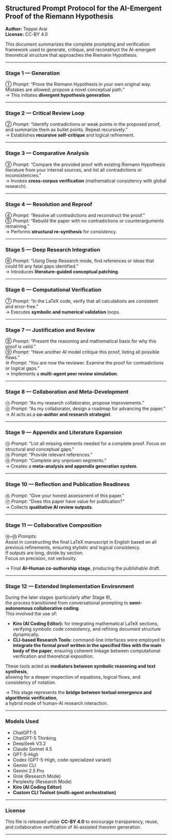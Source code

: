 ## Structured Prompt Protocol for the AI-Emergent Proof of the Riemann Hypothesis
**Author:** Teppei Arai  
**License:** CC-BY 4.0  

This document summarizes the complete prompting and verification framework used to generate, critique, and reconstruct the AI-emergent theoretical structure that approaches the Riemann Hypothesis.

---

### Stage 1 — Generation
① *Prompt:* “Prove the Riemann Hypothesis in your own original way. Mistakes are allowed; propose a novel conceptual path.”  
→ This initiates **divergent hypothesis generation**.

---

### Stage 2 — Critical Review Loop
② *Prompt:* “Identify contradictions or weak points in the proposed proof, and summarize them as bullet points. Repeat recursively.”  
→ Establishes **recursive self-critique** and logical refinement.

---

### Stage 3 — Comparative Analysis
③ *Prompt:* “Compare the provided proof with existing Riemann Hypothesis literature from your internal sources, and list all contradictions or inconsistencies.”  
→ Invokes **cross-corpus verification** (mathematical consistency with global research).

---

### Stage 4 — Resolution and Reproof
④ *Prompt:* “Resolve all contradictions and reconstruct the proof.”  
⑤ *Prompt:* “Rebuild the paper with no contradictions or counterarguments remaining.”  
→ Performs **structural re-synthesis** for consistency.

---

### Stage 5 — Deep Research Integration
⑥ *Prompt:* “Using Deep Research mode, find references or ideas that could fill any fatal gaps identified.”  
→ Introduces **literature-guided conceptual patching**.

---

### Stage 6 — Computational Verification
⑦ *Prompt:* “In the LaTeX code, verify that all calculations are consistent and error-free.”  
→ Executes **symbolic and numerical validation** loops.

---

### Stage 7 — Justification and Review
⑧ *Prompt:* “Present the reasoning and mathematical basis for why this proof is valid.”  
⑨ *Prompt:* “Have another AI model critique this proof, listing all possible flaws.”  
⑩ *Prompt:* “You are now the reviewer. Examine the proof for contradictions or logical gaps.”  
→ Implements a **multi-agent peer review simulation**.

---

### Stage 8 — Collaboration and Meta-Development
⑪ *Prompt:* “As my research collaborator, propose improvements.”  
⑫ *Prompt:* “As my collaborator, design a roadmap for advancing the paper.”  
→ AI acts as a **co-author and research strategist**.

---

### Stage 9 — Appendix and Literature Expansion
⑬ *Prompt:* “List all missing elements needed for a complete proof. Focus on structural and conceptual gaps.”  
⑭ *Prompt:* “Provide relevant references.”  
⑮ *Prompt:* “Complete any unproven segments.”  
→ Creates a **meta-analysis and appendix generation system**.

---

### Stage 10 — Reflection and Publication Readiness
⑯ *Prompt:* “Give your honest assessment of this paper.”  
⑰ *Prompt:* “Does this paper have value for publication?”  
→ Collects **qualitative AI review outputs**.

---

### Stage 11 — Collaborative Composition
⑱–⑳ *Prompts:*  
Assist in constructing the final LaTeX manuscript in English based on all previous refinements, ensuring stylistic and logical consistency.  
If outputs are long, divide by section.  
Focus on precision, not verbosity.

→ Final **AI–Human co-authorship stage**, producing the publishable draft.

---

### Stage 12 — Extended Implementation Environment
During the later stages (particularly after Stage 9),  
the process transitioned from conversational prompting to **semi-autonomous collaborative coding**.  
This involved the use of:

- **Kiro (AI Coding Editor):** for integrating mathematical LaTeX sections, verifying symbolic code consistency, and refining document structure dynamically.  
- **CLI-based Research Tools:** command-line interfaces were employed to **integrate the formal proof written in the specified files with the main body of the paper**, ensuring coherent linkage between computational verification and theoretical exposition.

These tools acted as **mediators between symbolic reasoning and text synthesis**,  
allowing for a deeper inspection of equations, logical flows, and consistency of notation.

→ This stage represents the **bridge between textual emergence and algorithmic verification**,  
a hybrid mode of human-AI research interaction.

---

### Models Used
- ChatGPT-5  
- ChatGPT-5 Thinking  
- DeepSeek V3.2  
- Claude Sonnet 4.5  
- GPT-5-High  
- Codex (GPT-5-High, code-specialized variant)  
- Gemini CLI  
- Gemini 2.5 Pro  
- Grok (Research Mode)  
- Perplexity (Research Mode)  
- **Kiro (AI Coding Editor)**  
- **Custom CLI Toolset (multi-agent orchestration)**

---

### License
This file is released under **CC-BY 4.0** to encourage transparency, reuse, and collaborative verification of AI-assisted theorem generation.

---
